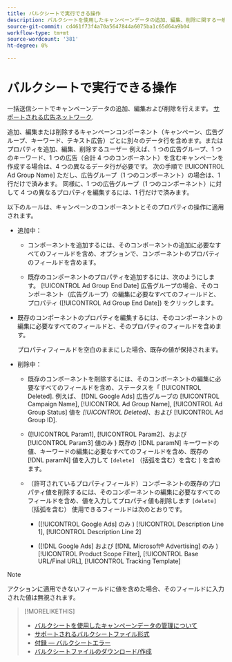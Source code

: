 ```yaml
---
title: バルクシートで実行できる操作
description: バルクシートを使用したキャンペーンデータの追加、編集、削除に関する一般情報を参照してください。
source-git-commit: cd461f73f4a70a5647844a6075ba1c65d64a9b04
workflow-type: tm+mt
source-wordcount: '381'
ht-degree: 0%

---
```


# バルクシートで実行できる操作

一括送信シートでキャンペーンデータの追加、編集および削除を行えます。 [サポートされる広告ネットワーク](../bulksheet-about.md#bulksheet-functionality-by-network).

追加、編集または削除するキャンペーンコンポーネント（キャンペーン、広告グループ、キーワード、テキスト広告）ごとに別々のデータ行を含めます。またはプロパティを追加、編集、削除するユーザー 例えば、1 つの広告グループ、1 つのキーワード、1 つの広告（合計 4 つのコンポーネント）を含むキャンペーンを作成する場合は、4 つの異なるデータ行が必要です。 次の手順で [!UICONTROL Ad Group Name] ただし、広告グループ（1 つのコンポーネント）の場合は、1 行だけで済みます。 同様に、1 つの広告グループ（1 つのコンポーネント）に対して 4 つの異なるプロパティを編集するには、1 行だけで済みます。

以下のルールは、キャンペーンのコンポーネントとそのプロパティの操作に適用されます。

* 追加中：

   * コンポーネントを追加するには、そのコンポーネントの追加に必要なすべてのフィールドを含め、オプションで、コンポーネントのプロパティのフィールドを含めます。

   * 既存のコンポーネントのプロパティを追加するには、次のようにします。 [!UICONTROL Ad Group End Date] 広告グループの場合、そのコンポーネント（広告グループ）の編集に必要なすべてのフィールドと、プロパティ ([!UICONTROL Ad Group End Date]) をクリックします。

* 既存のコンポーネントのプロパティを編集するには、そのコンポーネントの編集に必要なすべてのフィールドと、そのプロパティのフィールドを含めます。

   プロパティフィールドを空白のままにした場合、既存の値が保持されます。

* 削除中：

   * 既存のコンポーネントを削除するには、そのコンポーネントの編集に必要なすべてのフィールドを含め、ステータスを「 [!UICONTROL Deleted]. 例えば、 [!DNL Google Ads] 広告グループの [!UICONTROL Campaign Name], [!UICONTROL Ad Group Name], [!UICONTROL Ad Group Status] 値を <i>[!UICONTROL Deleted]</i>、および [!UICONTROL Ad Group ID].

   * ([!UICONTROL Param1], [!UICONTROL Param2]、および [!UICONTROL Param3] 値のみ ) 既存の [!DNL paramN] キーワードの値、キーワードの編集に必要なすべてのフィールドを含め、既存の [!DNL paramN] 値を入力して `[delete]` （括弧を含む）を含む ) を含めます。

   * （許可されているプロパティフィールド）コンポーネントの既存のプロパティ値を削除するには、そのコンポーネントの編集に必要なすべてのフィールドを含め、値を入力してプロパティ値も削除します `[delete]` （括弧を含む） 使用できるフィールドは次のとおりです。

      * ([!UICONTROL Google Ads] のみ ) [!UICONTROL Description Line 1], [!UICONTROL Description Line 2]

      * ([!DNL Google Ads] および [!DNL Microsoft® Advertising] のみ ) [!UICONTROL Product Scope Filter], [!UICONTROL Base URL/Final URL], [!UICONTROL Tracking Template]

>[!NOTE]
>
>アクションに適用できないフィールドに値を含めた場合、そのフィールドに入力された値は無視されます。

>[!MORELIKETHIS]
>
>* [バルクシートを使用したキャンペーンデータの管理について](../bulksheet-about.md)
>* [サポートされるバルクシートファイル形式](bulksheet-file-formats.md)
>* [付録 — バルクシートエラー](../bulksheet-errors.md)
>* [バルクシートファイルのダウンロード/作成](../bulksheet-download.md)

